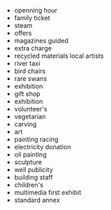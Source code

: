 * openning hour
* family ticket
* steam
* offers
* magazines
guided
* extra charge
* recycled materials
local artists
* river taxi
* bird
chairs
* rare
swans
* exhibition
* gift shop
* exhibition
* volunteer's
* vegetarian
* carving
* art
* painting
racing
* electricity
donation
* oil painting
* sculpture
* well
publicity
* building
staff
* children's
* multimedia
first exhibit
* standard
annex
